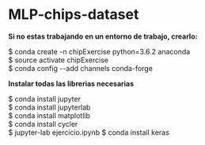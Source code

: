 # MLP-chips-dataset

**Si no estas trabajando en un entorno de trabajo, crearlo:**  

\$ conda create -n chipExercise python=3.6.2 anaconda  
\$ source activate chipExercise  
\$ conda config --add channels conda-forge

**Instalar todas las librerias necesarias**  

\$ conda install jupyter  
\$ conda install jupyterlab  
\$ conda install matplotlib  
\$ conda install cycler  
\$ jupyter-lab ejercicio.ipynb 
\$ conda install keras
